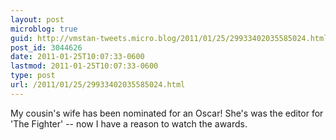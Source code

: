 ```yaml
---
layout: post
microblog: true
guid: http://vmstan-tweets.micro.blog/2011/01/25/29933402035585024.html
post_id: 3044626
date: 2011-01-25T10:07:33-0600
lastmod: 2011-01-25T10:07:33-0600
type: post
url: /2011/01/25/29933402035585024.html
---
```

My cousin's wife has been nominated for an Oscar! She's was the editor for 'The Fighter' -- now I have a reason to watch the awards.
